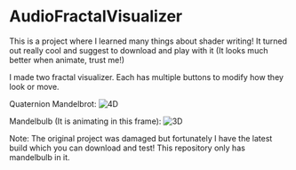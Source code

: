 # AudioFractalVisualizer
This is a project where I learned many things about shader writing! It turned out really cool and suggest to download and play with it (It looks much better when animate, trust me!)

I made two fractal visualizer. Each has multiple buttons to modify how they look or move.

Quaternion Mandelbrot:
![4D](https://github.com/DemetreShonia/AudioFractalVisualizer/assets/75935164/a0fa948a-ffc7-44a4-8693-c5b2dee60c0d)

Mandelbulb (It is animating in this frame):
![3D](https://github.com/DemetreShonia/AudioFractalVisualizer/assets/75935164/fb581fdf-f795-4a87-8f3c-fe51ec4e466f)


Note: The original project was damaged but fortunately I have the latest build which you can download and test! This repository only has mandelbulb in it. 
